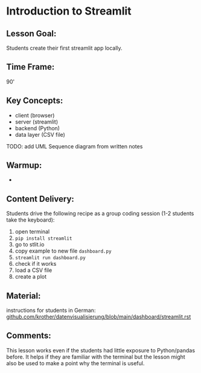 
# Introduction to Streamlit

## Lesson Goal:

Students create their first streamlit app locally.

## Time Frame:

90'

## Key Concepts:

* client (browser)
* server (streamlit)
* backend (Python)
* data layer (CSV file)

TODO: add UML Sequence diagram from written notes

## Warmup:

-

## Content Delivery:

Students drive the following recipe as a group coding session
(1-2 students take the keyboard):

1. open terminal
2. `pip install streamlit`
3. go to stlit.io
4. copy example to new file `dashboard.py`
5. `streamlit run dashboard.py`
6. check if it works
7. load a CSV file
8. create a plot

## Material:

instructions for students in German: [github.com/krother/datenvisualisierung/blob/main/dashboard/streamlit.rst](https://github.com/krother/datenvisualisierung/blob/main/dashboard/streamlit.rst)


## Comments:

This lesson works even if the students had little exposure to Python/pandas before.
It helps if they are familiar with the terminal but the lesson might also
be used to make a point why the terminal is useful.
